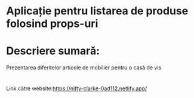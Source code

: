 # Aplicație pentru listarea de produse folosind props-uri
# Descriere sumară:
Prezentarea diferitelor articole de mobilier pentru o casă de vis
#
Link către website:https://nifty-clarke-0ad112.netlify.app/








